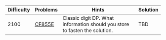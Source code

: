 | Difficulty | Problems | Hints | Solution |
| -------- | -------- | -------- | -------- |
| 2100 | [CF855E](https://codeforces.com/problemset/problem/855/E) | Classic digit DP. What information should you store to fasten the solution. | TBD |
